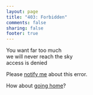 ```yaml
---
layout: page
title: "403: Forbidden"
comments: false
sharing: false
footer: true
---
```

You want far too much  
we will never reach the sky  
access is denied

Please [notify me](mailto:blog@alisonc.net) about this error.

How about [going home](/)?
